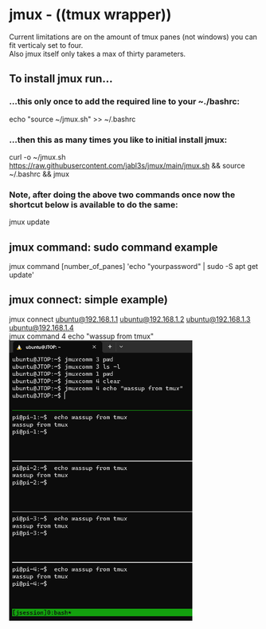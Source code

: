 # jmux - ((tmux wrapper)) 
Current limitations are on the amount of tmux panes (not windows) you can fit verticaly set to four.  
Also jmux itself only takes a max of thirty parameters.  


## To install jmux run...
### ...this only once to add the required line to your ~./bashrc:
echo "source ~/jmux.sh" >> ~/.bashrc
### ...then this as many times you like to initial install jmux:
curl -o ~/jmux.sh https://raw.githubusercontent.com/jabl3s/jmux/main/jmux.sh && source ~/.bashrc && jmux  
### Note, after doing the above two commands once now the shortcut below is available to do the same:
jmux update
## jmux command: sudo command example
jmux command [number_of_panes] 'echo "yourpassword" | sudo -S apt get update'
## jmux connect: simple example)
jmux connect ubuntu@192.168.1.1 ubuntu@192.168.1.2 ubuntu@192.168.1.3 ubuntu@192.168.1.4  
jmux command 4 echo "wassup from tmux"    
![Alt text](/assets/images/image-1.png)  
  





